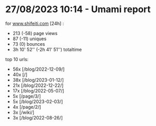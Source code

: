# 27/08/2023 10:14 - Umami report
for www.shifeiti.com [24h] :

 - 213 (-58) page views
 - 87 (-11) uniques
 - 73 (0) bounces
 - 3h 10' 52'' (-2h 41' 51'') totaltime


top 10 urls:
 - 56x [/blog/2022-12-09/]
 - 40x [/]
 - 38x [/blog/2023-01-12/]
 - 21x [/blog/2022-12-22/]
 - 17x [/blog/2022-05-07/]
 - 5x [/page/3/]
 - 5x [/blog/2023-02-03/]
 - 4x [/page/2/]
 - 3x [/wiki/]
 - 3x [/blog/2022-08-26/]



